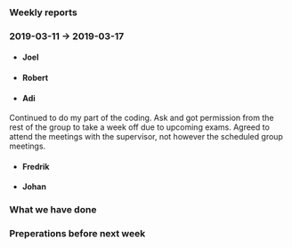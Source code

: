 ### Weekly reports
### 2019-03-11 -> 2019-03-17

* #### Joel

* #### Robert

* #### Adi
Continued to do my part of the coding. Ask and got permission from the rest of the group to take a week off due to upcoming exams. Agreed to attend the meetings with the supervisor, not however the scheduled group meetings.

* #### Fredrik

* #### Johan

### What we have done

### Preperations before next week
